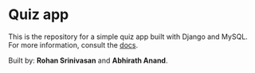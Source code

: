 # Quiz app

This is the repository for a simple quiz app built with Django and MySQL. For more information, consult the [docs](docs/).

Built by: **Rohan Srinivasan** and **Abhirath Anand**.